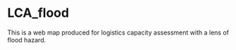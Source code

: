 # LCA_flood
This is a web map produced for logistics capacity assessment with a lens of flood hazard.
